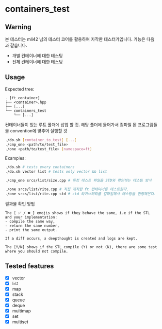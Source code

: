 # containers_test


## Warning
본 테스터는 mli42 님의 테스터 코어를 활용하여 자작한 테스터기입니다. 
기능은 다음과 같습니다. 
- 개별 컨테이너에 대한 테스팅 
- 전체 컨테이너에 대한 테스팅 

## Usage

Expected tree:

```
. [ft_container]
├── <container>.hpp
├── [...]
└── containers_test
    └── [...]
```

컨테이너들이 있는 루트 폴더에 삽입 할 것.
해당 폴더에 들어가서 컴파일 된 프로그램들을 convention에 맞추어 실행할 것

```bash
./do.sh [container_to_test] [...]
./cmp_one <path/to/test_file>
./one <path/to/test_file> [namespace=ft]
```

Examples:
```bash
./do.sh # tests every containers
./do.sh vector list # tests only vector && list

./cmp_one srcs/list/size.cpp # 특정 테스트 파일을 STD와 확인하는 테스팅 방식

./one srcs/list/rite.cpp # 직접 제작한 ft 컨테이너를 테스트한다.
./one srcs/list/rite.cpp std # std 라이브러리를 컴파일해서 테스팅을 진행해본다.
```

결과물 확인 방법
```
The [ ✅ / ❌ ] emojis shows if they behave the same, i.e if the STL and your implementation:
- compile the same way,
- return the same number,
- print the same output.

If a diff occurs, a deepthought is created and logs are kept.

The [Y/N] shows if the STL compile (Y) or not (N), there are some test where you should not compile.
```

## Tested features
- [x] vector
- [x] list
- [x] map
- [x] stack
- [x] queue
- [x] deque
- [x] multimap
- [x] set
- [x] multiset
